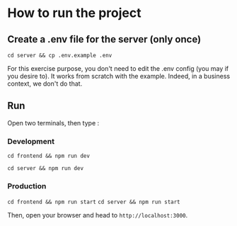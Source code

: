 # How to run the project

## Create a .env file for the server (only once)
`cd server && cp .env.example .env`

For this exercise purpose, you don't need to edit the .env config (you may if you desire to). It works from scratch with the example. Indeed, in a business context, we don't do that.

## Run

Open two terminals, then type :

### Development
`cd frontend && npm run dev`

`cd server && npm run dev`

### Production
`cd frontend && npm run start`
`cd server && npm run start`

Then, open your browser and head to `http://localhost:3000`.
